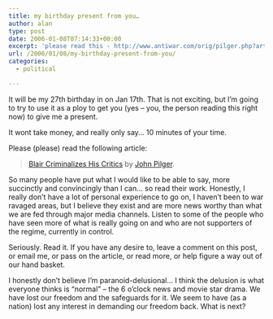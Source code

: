 ```yaml
---
title: my birthday present from you…
author: alan
type: post
date: 2006-01-08T07:14:33+00:00
excerpt: 'please read this - http://www.antiwar.com/orig/pilger.php?articleid=8350'
url: /2006/01/08/my-birthday-present-from-you/
categories:
  - political

---
```

It will be my 27th birthday in on Jan 17th. That is not exciting, but I&#8217;m going to try to use it as a ploy to get you (yes &#8211; you, the person reading this right now) to give me a present.

It wont take money, and really only say&#8230; 10 minutes of your time.

Please (please) read the following article:

> [Blair Criminalizes His Critics][1] by [John Pilger][2].

So many people have put what I would like to be able to say, more succinctly and convincingly than I can&#8230; so read their work. Honestly, I really don&#8217;t have a lot of personal experience to go on, I haven&#8217;t been to war ravaged areas, but I believe they exist and are more news worthy than what we are fed through major media channels. Listen to some of the people who have seen more of what is really going on and who are not supporters of the regime, currently in control.

Seriously. Read it. If you have any desire to, leave a comment on this post, or email me, or pass on the article, or read more, or help figure a way out of our hand basket.

I honestly don&#8217;t believe I&#8217;m paranoid-delusional&#8230; I think the delusion is what everyone thinks is &#8220;normal&#8221; &#8211; the 6 o&#8217;clock news and movie star drama. We have lost our freedom and the safeguards for it. We seem to have (as a nation) lost any interest in demanding our freedom back. What is next?


 [1]: http://www.antiwar.com/orig/pilger.php?articleid=8350 "Blair Criminalizes His Critics"
 [2]: http://www.johnpilger.com/ "John Pilger"
